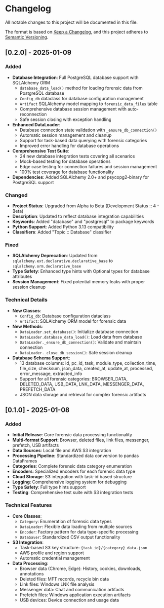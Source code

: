 # Changelog

All notable changes to this project will be documented in this file.

The format is based on [Keep a Changelog](https://keepachangelog.com/en/1.0.0/),
and this project adheres to [Semantic Versioning](https://semver.org/spec/v2.0.0.html).

## [0.2.0] - 2025-01-09

### Added
- **Database Integration**: Full PostgreSQL database support with SQLAlchemy ORM
  - `database_data_load()` method for loading forensic data from PostgreSQL database
  - `Config_db` dataclass for database configuration management
  - `Artifact` SQLAlchemy model mapping to `forensic_data_files` table
  - Comprehensive database session management with auto-reconnection
  - Safe session closing with exception handling
- **Enhanced DataLoader**: 
  - Database connection state validation with `_ensure_db_connection()`
  - Automatic session management and cleanup
  - Support for task-based data querying with forensic categories
  - Improved error handling for database operations
- **Comprehensive Test Suite**: 
  - 24 new database integration tests covering all scenarios
  - Mock-based testing for database operations
  - Edge case testing for connection failures and session management
  - 100% test coverage for database functionality
- **Dependencies**: Added SQLAlchemy 2.0+ and psycopg2-binary for PostgreSQL support

### Changed
- **Project Status**: Upgraded from Alpha to Beta (Development Status :: 4 - Beta)
- **Description**: Updated to reflect database integration capabilities
- **Keywords**: Added "database" and "postgresql" to package keywords
- **Python Support**: Added Python 3.13 compatibility
- **Classifiers**: Added "Topic :: Database" classifier

### Fixed
- **SQLAlchemy Deprecation**: Updated from `sqlalchemy.ext.declarative.declarative_base` to `sqlalchemy.orm.declarative_base`
- **Type Safety**: Enhanced type hints with Optional types for database attributes
- **Session Management**: Fixed potential memory leaks with proper session cleanup

### Technical Details
- **New Classes**:
  - `Config_db`: Database configuration dataclass
  - `Artifact`: SQLAlchemy ORM model for forensic data
- **New Methods**:
  - `DataLoader.set_database()`: Initialize database connection
  - `DataLoader.database_data_load()`: Load data from database
  - `DataLoader._ensure_db_connection()`: Validate and maintain connection
  - `DataLoader._close_db_session()`: Safe session cleanup
- **Database Schema Support**:
  - 13 database columns: id, pc_id, task, module_type, collection_time, file_size, checksum, json_data, created_at, update_at, processed, error_message, extracted_info
  - Support for all forensic categories: BROWSER_DATA, DELETED_DATA, USB_DATA, LNK_DATA, MESSENGER_DATA, PREFETCH_DATA
  - JSON data storage and retrieval for complex forensic artifacts

## [0.1.0] - 2025-01-08

### Added
- **Initial Release**: Core forensic data processing functionality
- **Multi-format Support**: Browser, deleted files, link files, messenger, prefetch, USB artifacts
- **Data Sources**: Local file and AWS S3 integration
- **Processing Pipeline**: Standardized data conversion to pandas DataFrames
- **Categories**: Complete forensic data category enumeration
- **Encoders**: Specialized encoders for each forensic data type
- **Cloud Storage**: S3 integration with task-id based structure
- **Logging**: Comprehensive logging system for debugging
- **Type Safety**: Full type hints support
- **Testing**: Comprehensive test suite with S3 integration tests

### Technical Features
- **Core Classes**:
  - `Category`: Enumeration of forensic data types
  - `DataLoader`: Flexible data loading from multiple sources
  - `Encoder`: Factory pattern for data type-specific processing
  - `DataSaver`: Standardized CSV output functionality
- **S3 Integration**:
  - Task-based S3 key structure: `{task_id}/{category}_data.json`
  - AWS profile and region support
  - Automatic credential management
- **Data Processing**:
  - Browser data (Chrome, Edge): History, cookies, downloads, annotations
  - Deleted files: MFT records, recycle bin data
  - Link files: Windows LNK file analysis
  - Messenger data: Chat and communication artifacts
  - Prefetch files: Windows application execution artifacts
  - USB devices: Device connection and usage data
